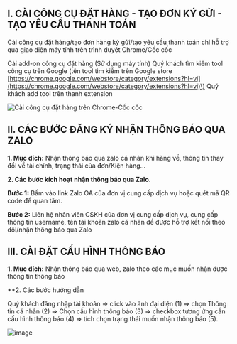 

## I. CÀI CÔNG CỤ ĐẶT HÀNG - TẠO ĐƠN KÝ GỬI - TẠO YÊU CẦU THANH TOÁN

Cài công cụ đặt hàng/tạo đơn hàng ký gửi/tạo yêu cầu thanh toán chỉ hỗ trợ qua giao diện máy tính trên trình duyệt Chrome/Cốc cốc

Cài add-on công cụ đặt hàng \(Sử dụng máy tính\) Quý khách tìm kiếm tool công cụ trên Google \(tên tool tìm kiếm trên Google store [https://chrome.google.com/webstore/category/extensions?hl=vi](https://chrome.google.com/webstore/category/extensions?hl=vi)\) Quý khách add tool trên thanh extension

![C&#xE0;i c&#xF4;ng c&#x1EE5; &#x111;&#x1EB7;t h&#xE0;ng tr&#xEA;n Chrome-C&#x1ED1;c c&#x1ED1;c](https://user-images.githubusercontent.com/73226975/99616059-2bc44c80-2a4f-11eb-8e42-3df4522e00a3.png)

 ## **II. CÁC BƯỚC ĐĂNG KÝ NHẬN THÔNG BÁO QUA ZALO**

**1. Mục đích:** Nhận thông báo qua zalo cá nhân khi hàng về, thông tin thay đổi về tài chính, trạng thái của đơn/Kiện hàng…

**2. Các bước kích hoạt nhận thông báo qua Zalo.**

**Bước 1:** Bấm vào link Zalo OA của đơn vị cung cấp dịch vụ hoặc quét mã QR code để quan tâm.

**Bước 2:** Liên hệ nhân viên CSKH của đơn vị cung cấp dịch vụ, cung cấp thông tin username, tên tài khoản zalo cá nhân để được hỗ trợ kết nối theo dõi/nhận thông báo qua Zalo

 ## **III. CÀI ĐẶT CẤU HÌNH THÔNG BÁO**
 
 **1. Mục đích:** Nhận thông báo qua web, zalo theo các mục muốn nhận được thông tin thông báo
 
 **2. Các bước hướng dẫn
 
Quý khách đăng nhập tài khoản => click vào ảnh đại diện (1) => chọn Thông tin cá nhân (2) => Chọn cấu hình thông báo (3) => checkbox tương ứng cần cấu hình thông báo (4) => tích chọn trạng thái muốn nhận thông báo (5).

![image](https://user-images.githubusercontent.com/85599407/187924016-2f9b3f46-998b-4db2-96e1-4e35d97e3940.png)


